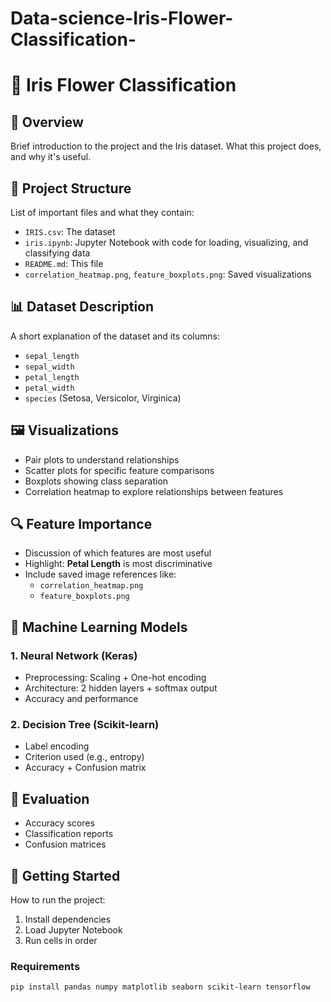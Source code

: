 # Data-science-Iris-Flower-Classification-
# 🌸 Iris Flower Classification

## 📌 Overview
Brief introduction to the project and the Iris dataset. What this project does, and why it's useful.

## 📁 Project Structure
List of important files and what they contain:
- `IRIS.csv`: The dataset
- `iris.ipynb`: Jupyter Notebook with code for loading, visualizing, and classifying data
- `README.md`: This file
- `correlation_heatmap.png`, `feature_boxplots.png`: Saved visualizations

## 📊 Dataset Description
A short explanation of the dataset and its columns:
- `sepal_length`
- `sepal_width`
- `petal_length`
- `petal_width`
- `species` (Setosa, Versicolor, Virginica)

## 🖼️ Visualizations
- Pair plots to understand relationships
- Scatter plots for specific feature comparisons
- Boxplots showing class separation
- Correlation heatmap to explore relationships between features

## 🔍 Feature Importance
- Discussion of which features are most useful
- Highlight: **Petal Length** is most discriminative
- Include saved image references like:
  - `correlation_heatmap.png`
  - `feature_boxplots.png`

## 🧠 Machine Learning Models
### 1. Neural Network (Keras)
- Preprocessing: Scaling + One-hot encoding
- Architecture: 2 hidden layers + softmax output
- Accuracy and performance

### 2. Decision Tree (Scikit-learn)
- Label encoding
- Criterion used (e.g., entropy)
- Accuracy + Confusion matrix

## 🧪 Evaluation
- Accuracy scores
- Classification reports
- Confusion matrices

## 🚀 Getting Started
How to run the project:
1. Install dependencies
2. Load Jupyter Notebook
3. Run cells in order

### Requirements
```bash
pip install pandas numpy matplotlib seaborn scikit-learn tensorflow
